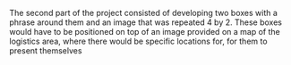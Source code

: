 The second part of the project consisted of developing two boxes with a phrase around them and an image that was repeated 4 by 2. These boxes would have to be positioned on top of an image provided on a map of the logistics area, where there would be specific locations for, for them to present themselves
